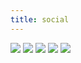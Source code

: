 ```yaml
---
title: social
---
```


<p>
    <a href="https://twitter.com/triggerise" target="__blank"><img src="/uploads/icons/twitter.svg" /></a>
    <a href="https://www.facebook.com/triggerise" target="__blank"><img src="/uploads/icons/facebook.svg" /></a>
    <a href="https://www.instagram.com/triggerise" target="__blank"><img src="/uploads/icons/instagram.svg" /></a>
    <a href="https://www.youtube.com/channel/UCB9i2kUn4j6wgyMLmk_-UQg/featured" target="__blank"><img src="/uploads/icons/youtube.svg" /></a>
    <a href="https://www.linkedin.com/company/triggerise/mycompany/" target="__blank"><img src="/uploads/icons/linkedin.svg" /></a>
</p>